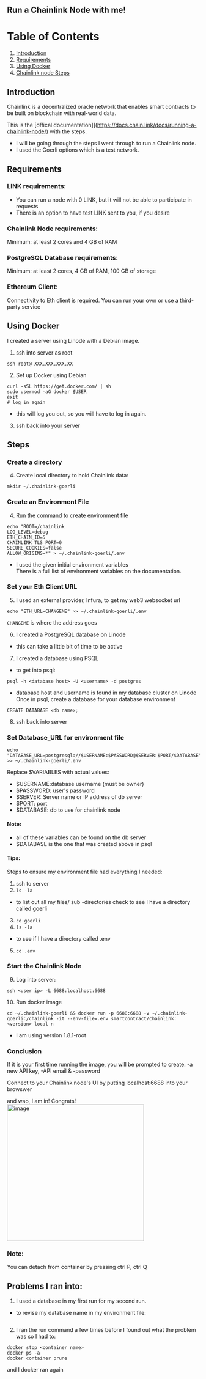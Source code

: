 ## Run a Chainlink Node with me!
# Table of Contents
1. [Introduction](#introduction)
2. [Requirements](#requirements)
3. [Using Docker](#docker)
4. [Chainlink node Steps](#steps)


## Introduction <a name = "introduction"> </a>
Chainlink is a decentralized oracle network that enables smart contracts to be built on blockchain with real-world data. <br>

This is the [offical documentation]](https://docs.chain.link/docs/running-a-chainlink-node/) with the steps.<br>
- I will be going through the steps I went through to run a Chainlink node.<br>
- I used the Goerli options which is a test network.

## Requirements <a name = "requirements"> </a>
### LINK requirements:
- You can run a node with 0 LINK, but it will not be able to participate in requests
- There is an option to have test LINK sent to you, if you desire
### Chainlink Node requirements:
Minimum: at least 2 cores and 4 GB of RAM
### PostgreSQL Database requirements:
Minimum: at least 2 cores, 4 GB of RAM, 100 GB of storage
### Ethereum Client:
Connectivity to Eth client is required. You can run your own or use a third-party service

## Using Docker <a name = "docker"> </a>
I created a server using Linode with a Debian image. <br>
1. ssh into server as root
```
ssh root@ XXX.XXX.XXX.XX
```
2. Set up Docker using Debian
```
curl -sSL https://get.docker.com/ | sh
sudo usermod -aG docker $USER
exit
# log in again
```
- this will log you out, so you will have to log in again.

3. ssh back into your server

## Steps

### Create a directory
4. Create local directory to hold Chainlink data:
```
mkdir ~/.chainlink-goerli
```
### Create an Environment File
4. Run the command to create environment file 
```
echo "ROOT=/chainlink
LOG_LEVEL=debug
ETH_CHAIN_ID=5
CHAINLINK_TLS_PORT=0
SECURE_COOKIES=false
ALLOW_ORIGINS=*" > ~/.chainlink-goerli/.env
```
- I used the given initial environment variables<br>
There is a full list of environment variables on the documentation. 

### Set your Eth Client URL
5. I used an external provider, Infura, to get my web3 websocket url
```
echo "ETH_URL=CHANGEME" >> ~/.chainlink-goerli/.env
```
`CHANGEME` is where the address goes

6. I created a PostgreSQL database on Linode
- this can take a little bit of time to be active

7. I created a database using PSQL<br>
- to get into psql:

```
psql -h <database host> -U <username> -d postgres
```

- database host and username is found in my database cluster on Linode<br>
Once in psql, create a database for your database environment
```
CREATE DATABASE <db name>;
```

8. ssh back into server

### Set Database_URL for environment file
```
echo "DATABASE_URL=postgresql://$USERNAME:$PASSWORD@$SERVER:$PORT/$DATABASE" >> ~/.chainlink-goerli/.env
```
Replace $VARIABLES with actual values:
- $USERNAME:database username (must be owner)
- $PASSWORD: user's password
- $SERVER: Server name or IP address of db server
- $PORT: port
- $DATABASE: db to use for chainlink node 
#### Note:
- all of these variables can be found on the db server
- $DATABASE is the one that was created above in psql

#### Tips:
Steps to ensure my environment file had everything I needed:

1. ssh to server
2. `ls -la`
- to list out all my files/ sub -directories check to see I have a directory called goerli
3. `cd goerli`
4. `ls -la`
- to see if I have a directory called .env
5. `cd .env`


### Start the Chainlink Node
9. Log into server:
```
ssh <user ip> -L 6688:localhost:6688
```
10. Run docker image
```
cd ~/.chainlink-goerli && docker run -p 6688:6688 -v ~/.chainlink-goerli:/chainlink -it --env-file=.env smartcontract/chainlink:<version> local n
```
- I am using version 1.8.1-root

### Conclusion
If it is your first time running the image, you will be prompted to create:
-a new API key, 
-API email & 
-password <br>

Connect to your Chainlink node's UI by putting localhost:6688 into your browswer <br>

and wao, I am in! Congrats! <br>
<img width="358" alt="image" src="https://user-images.githubusercontent.com/60681017/193965000-99aa2c07-9a9e-4e26-80f2-b8fc56fb1e0a.png"> <br>

### Note:
You can detach from container by pressing ctrl P, ctrl Q

## Problems I ran into:
1. I used a database in my first run for my second run.
- to revise my database name in my environment file:
``` nano.env
```
2. I ran the run command a few times before I found out what the problem was so I had to:
```
docker stop <container name>
docker ps -a
docker container prune
```
and I docker ran again
